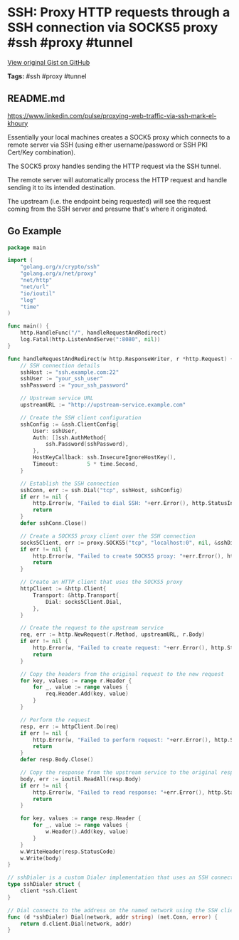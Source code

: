 # SSH: Proxy HTTP requests through a SSH connection via SOCKS5 proxy #ssh #proxy #tunnel

[View original Gist on GitHub](https://gist.github.com/Integralist/9302d54e6f1ecb5e8245204315dd9436)

**Tags:** #ssh #proxy #tunnel

## README.md

https://www.linkedin.com/pulse/proxying-web-traffic-via-ssh-mark-el-khoury

Essentially your local machines creates a SOCK5 proxy which connects to a remote server via SSH (using either username/password or SSH PKI Cert/Key combination).

The SOCK5 proxy handles sending the HTTP request via the SSH tunnel.

The remote server will automatically process the HTTP request and handle sending it to its intended destination.

The upstream (i.e. the endpoint being requested) will see the request coming from the SSH server and presume that's where it originated.

## Go Example

```go
package main

import (
	"golang.org/x/crypto/ssh"
	"golang.org/x/net/proxy"
	"net/http"
	"net/url"
	"io/ioutil"
	"log"
	"time"
)

func main() {
	http.HandleFunc("/", handleRequestAndRedirect)
	log.Fatal(http.ListenAndServe(":8080", nil))
}

func handleRequestAndRedirect(w http.ResponseWriter, r *http.Request) {
	// SSH connection details
	sshHost := "ssh.example.com:22"
	sshUser := "your_ssh_user"
	sshPassword := "your_ssh_password"

	// Upstream service URL
	upstreamURL := "http://upstream-service.example.com"

	// Create the SSH client configuration
	sshConfig := &ssh.ClientConfig{
		User: sshUser,
		Auth: []ssh.AuthMethod{
			ssh.Password(sshPassword),
		},
		HostKeyCallback: ssh.InsecureIgnoreHostKey(),
		Timeout:         5 * time.Second,
	}

	// Establish the SSH connection
	sshConn, err := ssh.Dial("tcp", sshHost, sshConfig)
	if err != nil {
		http.Error(w, "Failed to dial SSH: "+err.Error(), http.StatusInternalServerError)
		return
	}
	defer sshConn.Close()

	// Create a SOCKS5 proxy client over the SSH connection
	socks5Client, err := proxy.SOCKS5("tcp", "localhost:0", nil, &sshDialer{sshConn})
	if err != nil {
		http.Error(w, "Failed to create SOCKS5 proxy: "+err.Error(), http.StatusInternalServerError)
		return
	}

	// Create an HTTP client that uses the SOCKS5 proxy
	httpClient := &http.Client{
		Transport: &http.Transport{
			Dial: socks5Client.Dial,
		},
	}

	// Create the request to the upstream service
	req, err := http.NewRequest(r.Method, upstreamURL, r.Body)
	if err != nil {
		http.Error(w, "Failed to create request: "+err.Error(), http.StatusInternalServerError)
		return
	}

	// Copy the headers from the original request to the new request
	for key, values := range r.Header {
		for _, value := range values {
			req.Header.Add(key, value)
		}
	}

	// Perform the request
	resp, err := httpClient.Do(req)
	if err != nil {
		http.Error(w, "Failed to perform request: "+err.Error(), http.StatusInternalServerError)
		return
	}
	defer resp.Body.Close()

	// Copy the response from the upstream service to the original response
	body, err := ioutil.ReadAll(resp.Body)
	if err != nil {
		http.Error(w, "Failed to read response: "+err.Error(), http.StatusInternalServerError)
		return
	}

	for key, values := range resp.Header {
		for _, value := range values {
			w.Header().Add(key, value)
		}
	}
	w.WriteHeader(resp.StatusCode)
	w.Write(body)
}

// sshDialer is a custom Dialer implementation that uses an SSH connection
type sshDialer struct {
	client *ssh.Client
}

// Dial connects to the address on the named network using the SSH client.
func (d *sshDialer) Dial(network, addr string) (net.Conn, error) {
	return d.client.Dial(network, addr)
}
```

